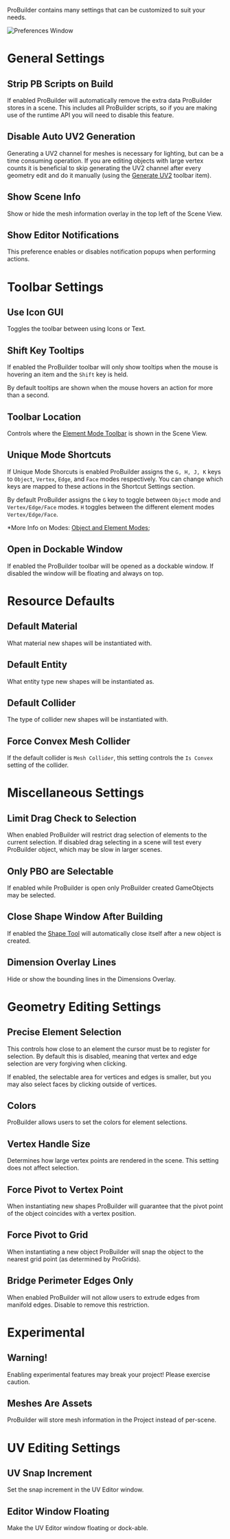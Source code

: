 ProBuilder contains many settings that can be customized to suit your needs.

![Preferences Window](images/preferences.png)

<h1>General Settings</h1>

## Strip PB Scripts on Build

If enabled ProBuilder will automatically remove the extra data ProBuilder stores in a scene.  This includes all ProBuilder scripts, so if you are making use of the runtime API you will need to disable this feature.

## Disable Auto UV2 Generation

Generating a UV2 channel for meshes is necessary for lighting, but can be a time consuming operation.  If you are editing objects with large vertex counts it is beneficial to skip generating the UV2 channel after every geometry edit and do it manually (using the [Generate UV2](../toolbar/object-actions/#generateuv2) toolbar item).

## Show Scene Info

Show or hide the mesh information overlay in the top left of the Scene View.

## Show Editor Notifications

This preference enables or disables notification popups when performing actions.

<h1>Toolbar Settings</h1>

## Use Icon GUI

Toggles the toolbar between using Icons or Text.

## Shift Key Tooltips

If enabled the ProBuilder toolbar will only show tooltips when the mouse is hovering an item and the `Shift` key is held.

By default tooltips are shown when the mouse hovers an action for more than a second.

## Toolbar Location

Controls where the [Element Mode Toolbar](../toolbar/overview-toolbar/#edit-mode-toolbar) is shown in the Scene View.

## Unique Mode Shortcuts

If Unique Mode Shorcuts is enabled ProBuilder assigns the `G, H, J, K` keys to `Object`, `Vertex`, `Edge`, and `Face` modes respectively.  You can change which keys are mapped to these actions in the Shortcut Settings section.

By default ProBuilder assigns the `G` key to toggle between `Object` mode and `Vertex/Edge/Face` modes.  `H` toggles between the different element modes `Vertex/Edge/Face`.

*More Info on Modes: [Object and Element Modes](../general/fundamentals/#modes);

## Open in Dockable Window

If enabled the ProBuilder toolbar will be opened as a dockable window.  If disabled the window will be floating and always on top.

<h1>Resource Defaults</h1>

## Default Material

What material new shapes will be instantiated with.

## Default Entity

What entity type new shapes will be instantiated as.

## Default Collider

The type of collider new shapes will be instantiated with.

## Force Convex Mesh Collider

If the default collider is `Mesh Collider`, this setting controls the `Is Convex` setting of the collider.

<h1>Miscellaneous Settings</h1>

## Limit Drag Check to Selection

When enabled ProBuilder will restrict drag selection of elements to the current selection.  If disabled drag selecting in a scene will test every ProBuilder object, which may be slow in larger scenes.

## Only PBO are Selectable

If enabled while ProBuilder is open only ProBuilder created GameObjects may be selected.

## Close Shape Window After Building

If enabled the [Shape Tool](../toolbar/tool-panels/#shape-tool) will automatically close itself after a new object is created.

## Dimension Overlay Lines

Hide or show the bounding lines in the Dimensions Overlay.

<h1>Geometry Editing Settings</h1>

## Precise Element Selection

This controls how close to an element the cursor must be to register for selection.  By default this is disabled, meaning that vertex and edge selection are very forgiving when clicking.

If enabled, the selectable area for vertices and edges is smaller, but you may also select faces by clicking outside of vertices.

## Colors

ProBuilder allows users to set the colors for element selections.

<!--
## Selected Face Color
## Edge Wireframe Color
## Vertex Color
## Selected Vertex Color-->

## Vertex Handle Size

 Determines how large vertex points are rendered in the scene.  This setting does not affect selection.

## Force Pivot to Vertex Point

When instantiating new shapes ProBuilder will guarantee that the pivot point of the object coincides with a vertex position.

## Force Pivot to Grid

When instantiating a new object ProBuilder will snap the object to the nearest grid point (as determined by ProGrids).

<a id="bridge-perimeter-edges"></a>
## Bridge Perimeter Edges Only

When enabled ProBuilder will not allow users to extrude edges from manifold edges.  Disable to remove this restriction.

<h1>Experimental</h1>

<div class="alert-box warning">
<h2>Warning!</h2>
Enabling experimental features may break your project!  Please exercise caution.
</div>

## Meshes Are Assets

ProBuilder will store mesh information in the Project instead of per-scene.

<h1>UV Editing Settings</h1>

## UV Snap Increment

Set the snap increment in the UV Editor window.

## Editor Window Floating

Make the UV Editor window floating or dock-able.
